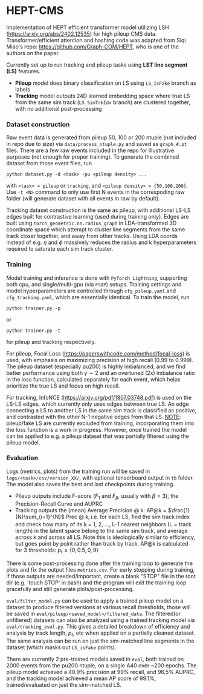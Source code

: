 # HEPT-CMS
Implementation of HEPT efficient transformer model utilizing LSH (https://arxiv.org/abs/2402.12535) for high pileup CMS data. Transformer/efficient attention and hashing code was adapted from Siqi Miao's repo: https://github.com/Graph-COM/HEPT, who is one of the authors on the paper.

Currently set up to run tracking and pileup tasks using **LST line segment (LS)** features.
- **Pileup** model does binary classification on LS using `LS_isFake` branch as labels
- **Tracking** model outputs 24D learned embedding space where true LS from the same sim track (`LS_SimTrkIdx` branch) are clustered together, with no additional post-processing

### Dataset construction

Raw event data is generated from pileup 50, 100 or 200 ntuple (not included in repo due to size) via `data/process_ntuple.py` and saved as `graph_#.pt` files. There are a few raw events included in the repo for illustrative purposes (not enough for proper training). To generate the combined dataset from those event files, run
```
python dataset.py -d <task> -pu <pileup density> ...
```
with `<task> = pileup` or `tracking`, and `<pileup density> = {50,100,200}`. Use `-t <N>` command to only use first N events in the correspoding raw folder (will generate dataset with all events in raw by default).

Tracking dataset construction is the same as pileup, with additional LS-LS edges built for contrastive learning (used during training only). Edges are built using `torch_geometric.nn.radius_graph` in LDA-transformed 3D coordinate space which attempt to cluster line segments from the same track closer together, and away from other tracks. Using LDA coords instead of e.g. $\eta$ and $\phi$ massively reduces the radius and k hyperparameters required to saturate each sim track cluster.

### Training

Model training and inference is done with `PyTorch Lightning`, supporting both cpu, and single/multi-gpu (via `FSDP`) setups. Training settings and model hyperparameters are controlled through `cfg_pileup.yaml` and `cfg_tracking.yaml`, which are essentially identical. To train the model, run
```
python trainer.py -p
```
or
```
python trainer.py -t
```
for pileup and tracking respectively.

For pileup, Focal Loss (https://paperswithcode.com/method/focal-loss) is used, with emphasis on maximizing precision at high recall (0.99 to 0.999). The pileup dataset (especially pu200) is highly imbalanced, and we find better performance using both $\gamma \sim 2$ and an overtuned (2x) imbalance ratio in the loss function, calculated separately for each event, which helps prioritize the true LS and focus on high recall.

For tracking, InfoNCE (https://arxiv.org/pdf/1807.03748.pdf) is used on the LS-LS edges, which currently only uses edges between true LS. An edge connecting a LS to another LS in the same sim track is classified as positive, and contrasted with the other N-1 negative edges from that LS. <u>NOTE</u>: pileup/fake LS are currently excluded from training, incorporating them into the loss function is a work in progress. However, once trained the model can be applied to e.g. a pileup dataset that was partially filtered using the pileup model.

### Evaluation

Logs (metrics, plots) from the training run will be saved in `logs/<task>/csv/version_XX/`, with optional tensorboard output in `tb` folder. The model also saves the best and last checkpoints during training.

- Pileup outputs include F-score ($F_1$ and $F_\beta$, usually with $\beta = 3$), the Precision-Recall Curve and AUPRC
- Tracking outputs the (mean) Average Precision @ k: AP@k = $\frac{1}{N}\sum_{i=1}^{N}$ Prec @ $k_i$ i.e. for each LS, find the sim track index and check how many of its k = 1, 2, ..., L-1 nearest neighbors (L = track length) in the latent space belong to the same sim track, and average across k and across all LS. Note this is ideologically similar to efficiency, but goes point by point rather than track by track. AP@k is calculated for 3 thresholds: $p_t \geq \{0, 0.5, 0,9\}$

There is some post-processing done after the training loop to generate the plots and fix the output files `metrics.csv`. For early stopping during training, if those outputs are needed/important, create a blank "STOP" file in the root dir (e.g. `touch STOP' in bash) and the program will exit the training loop gracefully and still generate plots/post-processing.

`eval/filter_model.py` can be used to apply a trained pileup model on a dataset to produce filtered versions at various recall thresholds, those will be saved in `eval/pileup/<saved_model>/filtered_data`. The filtered(or unfiltered) datasets can also be analyzed using a trained tracking model via `eval/tracking_eval.py`. This gives a detailed breakdown of efficiency and analysis by track length, $p_t$, etc when applied on a partially cleaned dataset. The same analysis can be run on just the sim-matched line segments in the dataset (which masks out `LS_isFake` points).

There are currently 2 pre-trained models saved in `eval`, both trained on 2000 events from the pu200 ntuple, on a single A40 over ~200 epochs. The pileup model achieved a 40.9% precision at 99% recall, and 96.5% AUPRC, and the tracking model achieved a mean AP score of 99.1%, trained/evaluated on just the sim-matched LS.
